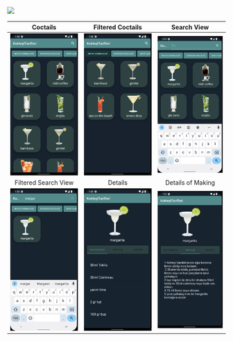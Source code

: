  <div id="top"></div>


<a href="https://www.android.com"><img src="https://img.shields.io/badge/Android-02303A.svg?style=for-the-badge&logo=android&logoColor=dark"></a>




| Coctails | Filtered Coctails |  Search View
|:-:|:-:|:-:|
| ![1](app/src/main/res/drawable/images1.png) | ![2](app/src/main/res/drawable/images2.png) | ![3](app/src/main/res/drawable/images3.png)
| Filtered Search View | Details |  Details of Making | Settings
| ![5](app/src/main/res/drawable/images4.png) | ![6](app/src/main/res/drawable/images5.png) | ![7](app/src/main/res/drawable/images6.png)












